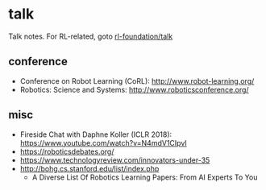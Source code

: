 # talk
Talk notes.
For RL-related, goto [rl-foundation/talk](https://github.com/tttor/rl-foundation/tree/master/talk)

## conference
* Conference on Robot Learning (CoRL): http://www.robot-learning.org/
* Robotics: Science and Systems: http://www.roboticsconference.org/

## misc
* Fireside Chat with Daphne Koller (ICLR 2018): https://www.youtube.com/watch?v=N4mdV1CIpvI
* https://roboticsdebates.org/
* https://www.technologyreview.com/innovators-under-35
* http://bohg.cs.stanford.edu/list/index.php
  * A Diverse List Of Robotics Learning Papers: From AI Experts To You
